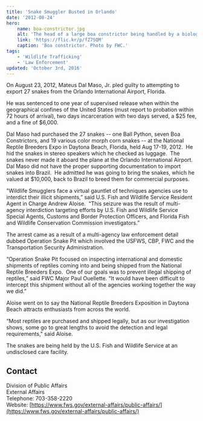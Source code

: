 ```yaml
---
title: 'Snake Smuggler Busted in Orlando'
date: '2012-08-24'
hero:
    name: boa-constrictor.jpg
    alt: 'The head of a large boa constrictor being handled by a biologist.'
    link: 'https://flic.kr/p/fZ7SQM'
    caption: 'Boa constrictor. Photo by FWC.'
tags:
    - 'Wildlife Trafficking'
    - 'Law Enforcement'
updated: 'October 3rd, 2016'
---
```


On August 23, 2012, Mateus Dal Maso, Jr. pled guilty to attempting to export 27 snakes from the Orlando International Airport, Florida.

He was sentenced to one year of supervised release when within the geographical confines of the United States (must report to probation within 72 hours of arrival), two days incarceration with two days served, a $25 fee, and a fine of $6,000.

Dal Maso had purchased the 27 snakes -- one Ball Python, seven Boa Constrictors, and 19 various color morph corn snakes -- at the National Reptile Breeders Expo in Daytona Beach, Florida, held Aug 17-19, 2012.  He hid the snakes in stereo speakers which he checked as luggage.  The snakes never made it aboard the plane at the Orlando International Airport.  Dal Maso did not have the proper supporting documentation to import snakes into Brazil.  He admitted he was going to bring the snakes, which he valued at $10,000, back to Brazil to breed them for commercial purposes.

"Wildlife Smugglers face a virtual gauntlet of techniques agencies use to interdict their illicit shipments,” said U.S. Fish and Wildlife Service Resident Agent in Charge Andrew Aloise.  “This seizure was the result of multi-agency interdiction targeting efforts by U.S. Fish and Wildlife Service Special Agents, Customs and Border Protection Officers, and Florida Fish and Wildlife Conservation Commission investigators.” 

The arrest came as a result of a multi-agency law enforcement detail dubbed Operation Snake Pit which involved the USFWS, CBP, FWC and the Transportation Security Administration.

“Operation Snake Pit focused on inspecting international and domestic shipments of reptiles coming into and being shipped from the National Reptile Breeders Expo.  One of our goals was to prevent illegal shipping of reptiles,” said FWC Major Paul Ouellette. “It would have been difficult to intercept this shipment without all of the agencies working together the way we did.”

Aloise went on to say the National Reptile Breeders Exposition in Daytona Beach attracts enthusiasts from across the world. 

“Most reptiles are purchased and shipped legally, but as our investigation shows, some go to great lengths to avoid the detection and legal requirements," said Aloise.

The snakes are being held by the U.S. Fish and Wildlife Service at an undisclosed care facility.

## Contact

Division of Public Affairs  
External Affairs  
Telephone: 703-358-2220  
Website: [https://www.fws.gov/external-affairs/public-affairs/](https://www.fws.gov/external-affairs/public-affairs/)
